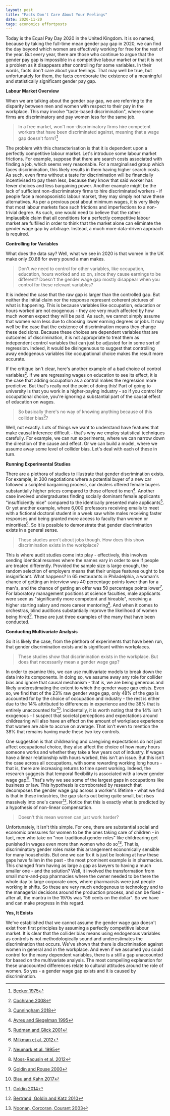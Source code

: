 ```yaml
---
layout: post
title: "Facts Don't Care About Your Feelings"
date: 2020-11-20
tags: economics effortposts
---
```


Today is the Equal Pay Day 2020 in the United Kingdom. It is so named, because by taking the full-time mean gender pay gap in 2020, we can find the day beyond which women are effectively working for free for the rest of the year. But every year, there are those who continue to argue that the gender pay gap is impossible in a competitive labour market or that it is not a problem as it disappears after controlling for some variables. In their words, facts don't care about your feelings. That may well be true, but unfortunately for them, the facts corroborate the existence of a meaningful and statistically significant gender pay gap.

**Labour Market Overview**

When we are talking about the gender pay gap, we are referring to the disparity between men and women with respect to their pay in the workplace. This may involve "taste-based discrimination", where some firms are discriminatory and pay women less for the same job.

> In a free market, won't non-discriminatory firms hire competent workers that have been discriminated against, meaning that a wage gap doesn't form?[^1]

[^1]: [Becker 1975](http://press.uchicago.edu/ucp/books/book/chicago/E/bo22415931.html)

The problem with this characterisation is that it is dependent upon a perfectly competitive labour market. Let's introduce some labour market frictions. For example, suppose that there are search costs associated with finding a job, which seems very reasonable. For a marginalised group which faces discrimination, this likely results in them having higher search costs. As such, even firms without a taste for discrimination will be financially incentivised to pay them less, because they know that said worker has fewer choices and less bargaining power. Another example might be the lack of sufficient non-discriminatory firms to hire discriminated workers - if people face a monopsonistic labour market, they may simply not have these alternatives. As per a previous post about minimum wages, it is very likely that most labour markets face such frictions and imperfections to a non-trivial degree. As such, one would need to believe that the rather implausible claim that all conditions for a perfectly competitive labour market are fulfilled in order to think that the market alone can eliminate the gender wage gap by arbitrage. Instead, a much more data-driven approach is required.

**Controlling for Variables**

What does the data say? Well, what we see in 2020 is that women in the UK make only £0.88 for every pound a man makes. 

> Don't we need to control for other variables, like occupation, education, hours worked and so on, since they cause earnings to be different? Doesn't the gender wage gap mostly disappear when you control for these relevant variables?

It is indeed the case that the raw gap is larger than the controlled gap. But neither the initial claim nor the response represent coherent pictures of what is happening. This is because variables like occupation, education or hours worked are not exogenous - they are very much affected by how much women expect they will be paid. As such, we cannot simply assume that women earn less due to choosing lower earning degrees or jobs. It may well be the case that the existence of discrimination means they change these decisions. Because these choices are dependent variables that are outcomes of discrimination, it is not appropriate to treat them as independent control variables that can just be adjusted for in some sort of regression. Indeed, it would be disingenuous to suggest that controlling away endogenous variables like occupational choice makes the result more accurate. 

If the critique isn't clear, here's another example of a bad choice of control variables[^2]. If we are regressing wages on education to see its effect, it is the case that adding occupation as a control makes the regression more predictive. But that's really not the point of doing this! Part of going to university is that you work in a higher-paying industry - so if you control for occupational choice, you're ignoring a substantial part of the causal effect of education on wages.

[^2]: [Cochrane 2008](https://faculty.chicagobooth.edu/john.cochrane/research/papers/phd_paper_writing.pdf)

> So basically there's no way of knowing anything because of this collider bias[^3]?

[^3]: [Cunningham 2018](http://scunning.com/cunningham_mixtape.pdf)

Well, not exactly. Lots of things we want to understand have features that make causal inference difficult - that's why we employ statistical techniques carefully. For example, we can run experiments, where we can narrow down the direction of the cause and effect. Or we can build a model, where we assume away some level of collider bias. Let's deal with each of these in turn.

**Running Experimental Studies**

There are a plethora of studies to illustrate that gender discrimination exists. For example, in 300 negotiations where a potential buyer of a new car followed a scripted bargaining process, car dealers offered female buyers substantially higher prices compared to those offered to men[^4]. Another case involved undergraduates finding socially dominant female applicants "insufficiently nice" compared to the identically presented male applicants[^5]. Or yet another example, where 6,000 professors receiving emails to meet with a fictional doctoral student in a week saw white males receiving faster responses and being granted more access to faculty than women or minorities[^6]. So it is possible to demonstrate that gender discrimination exists in a general sense.

[^4]: [Ayres and Siegelman 1995](https://www.jstor.org/stable/2118176)
[^5]: [Rudman and Glick 2001](http://onlinelibrary.wiley.com.ezproxy.lib.uh.edu/doi/10.1111/0022-4537.00239/full)
[^6]: [Milkman et al. 2012](http://journals.sagepub.com/doi/abs/10.1177/0956797611434539)

> These studies aren't about jobs though. How does this show discrimination exists in the workplace?

This is where audit studies come into play - effectively, this involves sending identical resumes where the names vary in order to see if people are treated differently. Provided the sample size is large enough, the random selection of employers means that their unique features ought to be insignificant. What happens? In 65 restaurants in Philadelphia, a woman's chance of getting an interview was 40 percentage points lower than for a man's, and the chance of getting an offer was 50 percentage points lower[^7]. For laboratory management positions at science faculties, male applicants were seen as "significantly more competent and hireable", receiving a higher starting salary and more career mentoring[^8]. And when it comes to orchestras, blind auditions substantially improve the likelihood of women being hired[^9]. These are just three examples of the many that have been conducted.

[^7]: [Neumark et al. 1995](http://www.nber.org/papers/w5024)
[^8]: [Moss-Racusin et al. 2012](http://www.pnas.org/content/109/41/16474)
[^9]: [Goldin and Rouse 2000](https://www.aeaweb.org/articles?id=10.1257/aer.90.4.715)

**Conducting Multivariate Analysis**

So it is likely the case, from the plethora of experiments that have been run, that gender discrimination exists and is significant within workplaces.

> These studies show that discrimination exists in the workplace. But does that necessarily mean a gender wage gap?

In order to examine this, we can use multivariate models to break down the data into its components. In doing so, we assume away any role for collider bias and ignore that causal mechanism - that is, we are being generous and likely underestimating the extent to which the gender wage gap exists. Even so, we find that of the 23% raw gender wage gap, only 48% of the gap is accounted for by the choice of occupation and industry - the rest is either due to the 14% attributed to differences in experience and the 38% that is entirely unaccounted for[^10]. Incidentally, it is worth noting that the 14% isn't exogenous - I suspect that societal perceptions and expectations around childrearing will also have an effect on the amount of workplace experience that women are able to accrue on average. That isn't even to mention the 38% that remains having made these two key controls. 

[^10]: [Blau and Kahn 2017](https://pubs.aeaweb.org/doi/pdfplus/10.1257/jel.20160995)

One suggestion is that childrearing and caregiving expectations do not just affect occupational choice, they also affect the choice of how many hours someone works and whether they take a few years out of industry. If wages have a linear relationship with hours worked, this isn't an issue. But this isn't the case across all occupations, with some rewarding working long hours - that is, there are increasing returns to time spent working. Indeed, the research suggests that temporal flexibility is associated with a lower gender wage gap[^11]. That's why we see some of the largest gaps in occupations like business or law. This hypothesis is corroborated by research that decomposes the gender wage gap across a worker's lifetime - what we find is that in these industries, the gap starts out being quite small, but rises massively into one's career[^12]. Notice that this is exactly what is predicted by a hypothesis of non-linear compensation.

[^11]: [Goldin 2014](https://scholar.harvard.edu/files/goldin/files/goldin_aeapress_2014_1.pdf)
[^12]: [Bertrand, Goldin and Katz 2010](https://scholar.harvard.edu/files/goldin/files/dynamics_of_the_gender_gap_for_young_professionals_in_the_financial_and_corporate_sectors.pdf)

> Doesn't this mean women can just work harder?

Unfortunately, it isn't this simple. For one, there are substantial social and economic pressures for women to be the ones taking care of children - in fact, men who take on "non-traditional gender roles" like childrearing get punished in wages even more than women who do so[^13]. That is, discriminatory gender roles make this arrangement economically sensible for many households. But one we can fix it is just be looking at how these gaps have fallen in the past - the most prominent example is in pharmacies. This changed from having as large a gap as lawyers to having a much smaller one - and the solution? Well, it involved the transformation from small mom-and-pop pharmacies where the owner needed to be there the whole day to large corporate ones, where pharmacists were just people working in shifts. So these are very much endogenous to technology and to the managerial decisions around the production process, and can be fixed - after all, the mantra in the 1970s was "59 cents on the dollar". So we have and can make progress in this regard. 

[^13]: [Noonan, Corcoran, Courant 2003](http://www.npc.umich.edu/publications/working_papers/paper1/03-1.pdf)

**Yes, It Exists**

We've established that we cannot assume the gender wage gap doesn't exist from first principles by assuming a perfectly competitive labour market. It is clear that the collider bias means using endogenous variables as controls is not methodologically sound and underestimates the discrimination that occurs. We've shown that there is discrimination against women in general and in the workplace. And even if we assumed you could control for the many dependent variables, there is a still a gap unaccounted for based on the multivariate analysis. The most compelling explanation for these unaccounted differences relate to cultural attitudes around the role of women. So yes - a gender wage gap exists and it is caused by discrimination.
